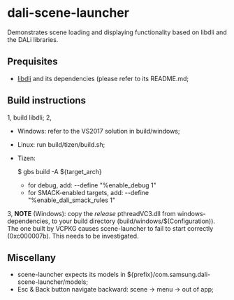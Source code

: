 # dali-scene-launcher

Demonstrates scene loading and displaying functionality based on libdli and the DALi libraries.

## Prequisites

- [libdli](https://github.com/dalihub/libdli) and its dependencies (please refer to its README.md;

## Build instructions

1, build libdli;
2,

  - Windows: refer to the VS2017 solution in build/windows;
  - Linux: run build/tizen/build.sh;
  - Tizen:

    $ gbs build -A ${target_arch}

    - for debug, add: --define "%enable_debug 1"
    - for SMACK-enabled targets, add: --define "%enable_dali_smack_rules 1"

3, **NOTE** (Windows): copy the _release_ pthreadVC3.dll from windows-dependencies, to your build directory (build/windows/$(Configuration)). The one built by VCPKG causes scene-launcher to fail to start correctly (0xc000007b). This needs to be investigated.

## Miscellany

- scene-launcher expects its models in ${prefix}/com.samsung.dali-scene-launcher/models;
- Esc & Back button navigate backward: scene -> menu -> out of app;
